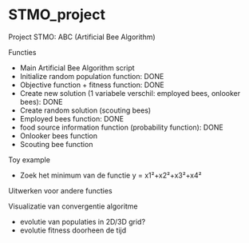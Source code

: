 # STMO_project

Project STMO: ABC (Artificial Bee Algorithm)

Functies 
-	Main Artificial Bee Algorithm script
-	Initialize random population function: DONE
-	Objective function + fitness function: DONE
-	Create new solution (1 variabele verschil: employed bees, onlooker bees): DONE
-	Create random solution (scouting bees)
-	Employed bees function: DONE
- food source information function (probability function): DONE
-	Onlooker bees function
-	Scouting bee function


Toy example
-	Zoek het minimum van de functie y =  x1²+x2²+x3²+x4²

Uitwerken voor andere functies

Visualizatie van convergentie algoritme
- evolutie van populaties in 2D/3D grid?
- evolutie fitness doorheen de tijd


